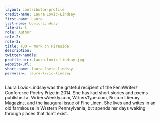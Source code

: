 ```yaml
---
layout: contributor-profile
credit-name: Laura Lovic-Lindsay
first-name: Laura
last-name: Lovic-Lindsay
file-as: l
role: Author
role-2:
role-3:
title: FOO — Work in Fireside
description: 
twitter-handle:
profile-pic: laura-lovic-lindsay.jpg
website-url:
short-name: laura-lovic-lindsay
permalink: laura-lovic-lindsay
---
```

Laura Lovic-Lindsay was the grateful recipient of the PennWriters' Conference Poetry Prize in 2014. She has had short stories and poems published at WritersWeekly.com, WritersType.com, Boston Literary Magazine, and the inaugural issue of Fine Linen. She lives and writes in an old farmhouse in Western Pennsylvania, but spends her days walking through places that don't exist.
